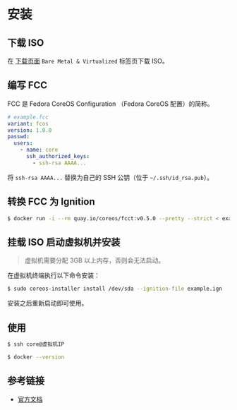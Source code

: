 # 安装

## 下载 ISO

在 [下载页面](https://getfedora.org/coreos/download/) `Bare Metal & Virtualized` 标签页下载 ISO。

## 编写 FCC

FCC 是 Fedora CoreOS Configuration （Fedora CoreOS 配置）的简称。

```yaml
# example.fcc
variant: fcos
version: 1.0.0
passwd:
  users:
    - name: core
      ssh_authorized_keys:
        - ssh-rsa AAAA...
```

将 `ssh-rsa AAAA...` 替换为自己的 SSH 公钥（位于 `~/.ssh/id_rsa.pub`）。

## 转换 FCC 为 Ignition

```bash
$ docker run -i --rm quay.io/coreos/fcct:v0.5.0 --pretty --strict < example.fcc > example.ign
```

## 挂载 ISO 启动虚拟机并安装

> 虚拟机需要分配 3GB 以上内存，否则会无法启动。

在虚拟机终端执行以下命令安装：

```bash
$ sudo coreos-installer install /dev/sda --ignition-file example.ign
```

安装之后重新启动即可使用。

## 使用

```bash
$ ssh core@虚拟机IP

$ docker --version
```

## 参考链接

* [官方文档](https://docs.fedoraproject.org/en-US/fedora-coreos/bare-metal/)
